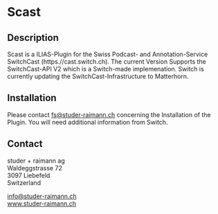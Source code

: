 Scast
=====

Description
-----
Scast is a ILIAS-Plugin for the Swiss Podcast- and Annotation-Service SwitchCast (https.//cast.switch.ch). The current Version Supports the SwitchCast-API V2 which is a Switch-made implemenation. Switch is currently updating the SwitchCast-Infrastructure to Matterhorn.

Installation
-----
Please contact fs@studer-raimann.ch concerning the Installation of the Plugin. You will need additional information from Switch.

Contact
-------
studer + raimann ag  
Waldeggstrasse 72  
3097 Liebefeld  
Switzerland 

info@studer-raimann.ch  
www.studer-raimann.ch  
